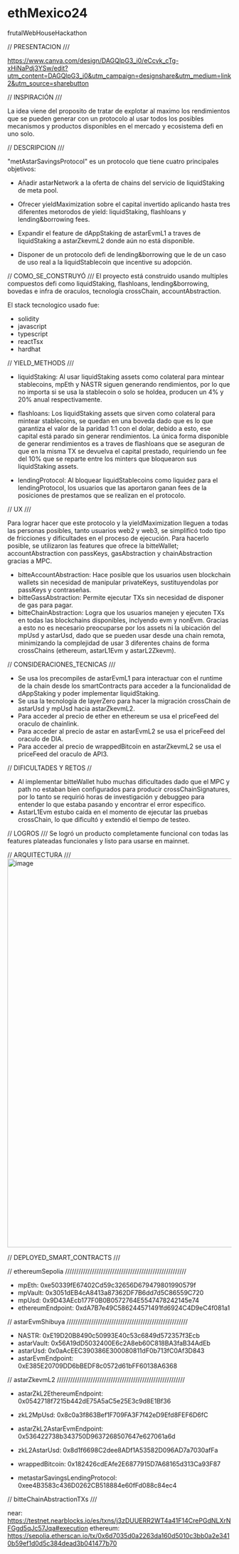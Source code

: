 # ethMexico24
frutalWebHouseHackathon

//  PRESENTACION    ///

https://www.canva.com/design/DAGQlpG3_i0/eCcvk_cTg-xHiNaPdj3YSw/edit?utm_content=DAGQlpG3_i0&utm_campaign=designshare&utm_medium=link2&utm_source=sharebutton



//  INSPIRACIÓN ///

La idea viene del proposito de tratar de explotar al maximo los rendimientos que se pueden generar con un protocolo al usar todos los posibles mecanismos y productos disponibles en el mercado y ecosistema defi en uno solo.



//  DESCRIPCION  ///

"metAstarSavingsProtocol" es un protocolo que tiene cuatro principales objetivos:
- Añadir astarNetwork a la oferta de chains del servicio de liquidStaking de meta pool.

- Ofrecer yieldMaximization sobre el capital invertido aplicando hasta tres diferentes metorodos de yield: liquidStaking, flashloans y lending&borrowing fees.

- Expandir el feature de dAppStaking de astarEvmL1 a traves de liquidStaking a astarZkevmL2 donde aún no está disponible.

- Disponer de un protocolo defi de lending&borrowing que le de un caso de uso real a la liquidStablecoin que incentive su adopción.



//  COMO_SE_CONSTRUYÓ    ///
El proyecto está construido usando multiples compuestos defi como liquidStaking, flashloans, lending&borrowing, bovedas e infra de oraculos, tecnología crossChain, accountAbstraction.

El stack tecnologico usado fue:
- solidity
- javascript
- typescript
- reactTsx
- hardhat



//  YIELD_METHODS   ///
- liquidStaking: Al usar liquidStaking assets como colateral para mintear stablecoins, mpEth y NASTR siguen generando rendimientos, por lo que no importa si se usa la stablecoin o solo se holdea, producen un 4% y 20% anual respectivamente.

- flashloans: Los liquidStaking assets que sirven como colateral para mintear stablecoins, se quedan en una boveda dado que es lo que garantiza el valor de la paridad 1:1 con el dolar, debido a esto, ese capital está parado sin generar rendimientos. La única forma disponible de generar rendimientos es a traves de flashloans que se aseguran de que en la misma TX se devuelva el capital prestado, requiriendo un fee del 10% que se reparte entre los minters que bloquearon sus liquidStaking assets.

- lendingProtocol: Al bloquear liquidStablecoins como liquidez para el lendingProtocol, los usuarios que las aportaron ganan fees de la posiciones de prestamos que se realizan en el protocolo.



//  UX  ///

Para lograr hacer que este protocolo y la yieldMaximization lleguen a todas las personas posibles, tanto usuarios web2 y web3, se simplificó todo tipo de fricciones y dificultades en el proceso de ejecución. Para hacerlo posible, se utilizaron las features que ofrece la bitteWallet; accountAbstraction con passKeys, gasAbstraction y chainAbstraction gracias a MPC.
- bitteAccountAbstraction: Hace posible que los usuarios usen blockchain wallets sin necesidad de manipular privateKeys, sustituyendolas por passKeys y contraseñas.
- bitteGassAbstraction: Permite ejecutar TXs sin necesidad de disponer de gas para pagar.
- bitteChainAbstraction: Logra que los usuarios manejen y ejecuten TXs en todas las blockchains disponibles, inclyendo evm y nonEvm. Gracias a esto no es necesario preocuparse por los assets ni la ubicación del mpUsd y astarUsd, dado que se pueden usar desde una chain remota, minimizando la complejidad de usar 3 diferentes chains de forma crossChains (ethereum, astarL1Evm y astarL2Zkevm).



//  CONSIDERACIONES_TECNICAS   ///
- Se usa los precompiles de astarEvmL1 para interactuar con el runtime de la chain desde los smartContracts para acceder a la funcionalidad de dAppStaking y poder implementar liquidStaking.
- Se usa la tecnología de layerZero para hacer la migración crossChain de astarUsd y mpUsd hacia astarZkevmL2.
- Para acceder al precio de ether en ethereum se usa el priceFeed del oraculo de chainlink.
- Para acceder al precio de astar en astarEvmL2 se usa el priceFeed del oraculo de DIA.
- Para acceder al precio de wrappedBitcoin en astarZkevmL2 se usa el priceFeed del oraculo de API3.



//  DIFICULTADES Y RETOS    //
- Al implementar bitteWallet hubo muchas dificultades dado que el MPC y path no estaban bien configurados para producir crossChainSignatures, por lo tanto se requirió horas de investigación y debuggeo para entender lo que estaba pasando y encontrar el error especifico.
- AstarL1Evm estubo caída en el momento de ejecutar las pruebas crossChain, lo que dificultó y extendió el tiempo de testeo.



//  LOGROS  ///
Se logró un producto completamente funcional con todas las features plateadas funcionales y listo para usarse en mainnet.



//  ARQUITECTURA   ///
<img width="872" alt="image" src="https://github.com/user-attachments/assets/13eba3f5-b6c2-464e-9a32-29a48a4bee66">




//  DEPLOYED_SMART_CONTRACTS   ///

//  ethereumSepolia //////////////////////////////////////////////////////
- mpEth:                            0xe50339fE67402Cd59c32656D679479801990579f
- mpVault:                          0x3051dEB4cA8413a87362DF7B6dd7d5C86559C720
- mpUsd:                            0x9D43AEcb177F0B0B0572764E5547478242145e74
- ethereumEndpoint:                 0xdA7B7e49C586244571491fd6924C4D9eC4f081a1


//  astarEvmShibuya //////////////////////////////////////////////////////
- NASTR:                            0xE19D20B8490c50993E40c53c6849d572357f3Ecb
- astarVault:                       0x56A19dD5032400E6c2A8eb60C818BA3faB34AdEb
- astarUsd:                         0x0aAcEEC390386E300080811dF0b713fC0Af3D843
- astarEvmEndpoint:                 0xE385E20709DD6bBEDF8c0572d61bFF60138A6368


//  astarZkevmL2 /////////////////////////////////////////////////////////
- astarZkL2EthereumEndpoint:        0x0542718f7215b442dE75A5aC5e25E3c9d8E1Bf36
- zkL2MpUsd:                        0x8c0a3f863Bef1F709FA3F7f42eD9Efd8FEF6D6fC

- astarZkL2AstarEvmEndpoint:        0x536422738b343750D9637268507647e627061a6d
- zkL2AstarUsd:                     0x8d1f6698C2dee8ADf1A53582D096AD7a7030afFa

- wrappedBitcoin:                   0x182426cdEAfe2E6877915D7A68165d313Ca93F87

- metastarSavingsLendingProtocol:   0xee4B3583c436D0262CB518884e60fFd088c84ec4



//  bitteChainAbstractionTXs  ///

near: https://testnet.nearblocks.io/es/txns/j3zDUUERR2WT4a41F14CrePGdNLXrNFGgd5qJc57Jqa#execution
ethereum: https://sepolia.etherscan.io/tx/0x6d7035d0a2263da160d5010c3bb0a2e3410b59ef1d0d5c384dead3b041477b70
